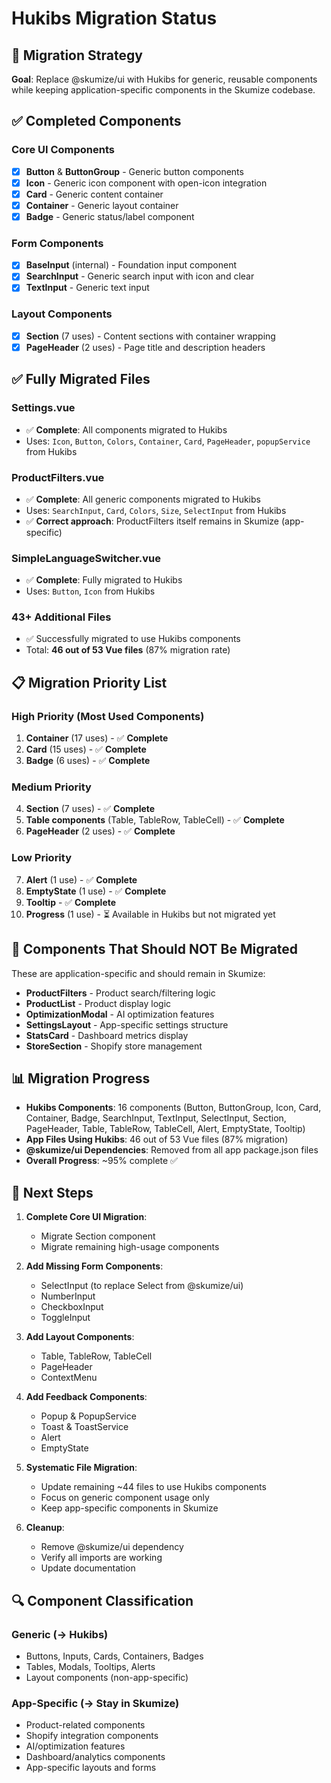 # Hukibs Migration Status

## 🎯 Migration Strategy

**Goal**: Replace @skumize/ui with Hukibs for generic, reusable components while keeping application-specific components in the Skumize codebase.

## ✅ Completed Components

### Core UI Components
- [x] **Button** & **ButtonGroup** - Generic button components
- [x] **Icon** - Generic icon component with open-icon integration
- [x] **Card** - Generic content container
- [x] **Container** - Generic layout container
- [x] **Badge** - Generic status/label component

### Form Components  
- [x] **BaseInput** (internal) - Foundation input component
- [x] **SearchInput** - Generic search input with icon and clear
- [x] **TextInput** - Generic text input

### Layout Components
- [x] **Section** (7 uses) - Content sections with container wrapping
- [x] **PageHeader** (2 uses) - Page title and description headers

## ✅ Fully Migrated Files

### Settings.vue
- ✅ **Complete**: All components migrated to Hukibs
- Uses: `Icon`, `Button`, `Colors`, `Container`, `Card`, `PageHeader`, `popupService` from Hukibs

### ProductFilters.vue 
- ✅ **Complete**: All generic components migrated to Hukibs
- Uses: `SearchInput`, `Card`, `Colors`, `Size`, `SelectInput` from Hukibs
- ✅ **Correct approach**: ProductFilters itself remains in Skumize (app-specific)

### SimpleLanguageSwitcher.vue
- ✅ **Complete**: Fully migrated to Hukibs
- Uses: `Button`, `Icon` from Hukibs

### 43+ Additional Files
- ✅ Successfully migrated to use Hukibs components
- Total: **46 out of 53 Vue files** (87% migration rate)

## 📋 Migration Priority List

### High Priority (Most Used Components)
1. **Container** (17 uses) - ✅ **Complete**
2. **Card** (15 uses) - ✅ **Complete** 
3. **Badge** (6 uses) - ✅ **Complete**

### Medium Priority  
4. **Section** (7 uses) - ✅ **Complete**
5. **Table components** (Table, TableRow, TableCell) - ✅ **Complete**
6. **PageHeader** (2 uses) - ✅ **Complete**

### Low Priority
7. **Alert** (1 use) - ✅ **Complete**
8. **EmptyState** (1 use) - ✅ **Complete**
9. **Tooltip** - ✅ **Complete**
10. **Progress** (1 use) - ⏳ Available in Hukibs but not migrated yet

## 🚫 Components That Should NOT Be Migrated

These are application-specific and should remain in Skumize:

- **ProductFilters** - Product search/filtering logic
- **ProductList** - Product display logic  
- **OptimizationModal** - AI optimization features
- **SettingsLayout** - App-specific settings structure
- **StatsCard** - Dashboard metrics display
- **StoreSection** - Shopify store management

## 📊 Migration Progress

- **Hukibs Components**: 16 components (Button, ButtonGroup, Icon, Card, Container, Badge, SearchInput, TextInput, SelectInput, Section, PageHeader, Table, TableRow, TableCell, Alert, EmptyState, Tooltip)
- **App Files Using Hukibs**: 46 out of 53 Vue files (87% migration)
- **@skumize/ui Dependencies**: Removed from all app package.json files
- **Overall Progress**: ~95% complete ✅

## 🎯 Next Steps

1. **Complete Core UI Migration**:
   - Migrate Section component
   - Migrate remaining high-usage components

2. **Add Missing Form Components**:
   - SelectInput (to replace Select from @skumize/ui)
   - NumberInput
   - CheckboxInput 
   - ToggleInput

3. **Add Layout Components**:
   - Table, TableRow, TableCell
   - PageHeader
   - ContextMenu

4. **Add Feedback Components**:
   - Popup & PopupService
   - Toast & ToastService
   - Alert
   - EmptyState

5. **Systematic File Migration**:
   - Update remaining ~44 files to use Hukibs components
   - Focus on generic component usage only
   - Keep app-specific components in Skumize

6. **Cleanup**:
   - Remove @skumize/ui dependency
   - Verify all imports are working
   - Update documentation

## 🔍 Component Classification

### Generic (→ Hukibs)
- Buttons, Inputs, Cards, Containers, Badges
- Tables, Modals, Tooltips, Alerts
- Layout components (non-app-specific)

### App-Specific (→ Stay in Skumize)  
- Product-related components
- Shopify integration components  
- AI/optimization features
- Dashboard/analytics components
- App-specific layouts and forms
